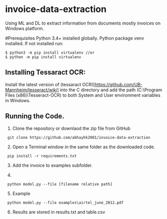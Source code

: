# invoice-data-extraction
Using ML and DL to extract information from documents mostly invoices on Windows platform.

#Prerequisites
Python 3.4+ installed globally.
Python package venv installed. If not installed run:
```
$ python3 -m pip install virtualenv //or
$ python -m pip install virtualenv
```

## Installing Tessaract OCR:
Install the latest version of (tessaract OCR)[https://github.com/UB-Mannheim/tesseract/wiki] into the C directory and add the path (C:\Program Files (x86)\Tesseract-OCR) to both System and User environment variables in Windows.

## Running the Code.
1. Clone the repository or downlaod the zip file from GitHub
```
 git clone https://github.com/abhayhk2001/invoice-data-extraction
```

2. Open a Terminal window in the same folder as the downloaded code.
```
 pip install -r requirements.txt
```

3. Add the invoice to examples subfolder.

4. 
```
 python model.py --file [filename relative path]
```
5. Example

```
 python model.py --file examples\airtel_june_2012.pdf
```
6. Results are stored in results.txt and table.csv


